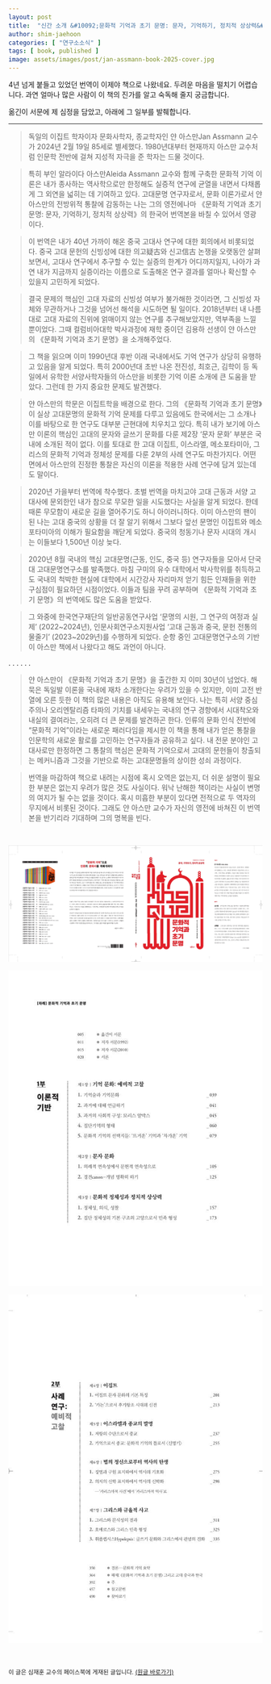 ```yaml
---
layout: post
title:  "신간 소개 &#10092;문화적 기억과 초기 문명: 문자, 기억하기, 정치적 상상력&#10093; (얀 아스만)"
author: shim-jaehoon
categories: [ "연구소소식" ]
tags: [ book, published ]
image: assets/images/post/jan-assmann-book-2025-cover.jpg
---
```


4년 넘게 붙들고 있었던 번역이 이제야 책으로 나왔네요. 두려운 마음을 떨치기 어렵습니다. 과연 얼마나 많은 사람이 이 책의 진가를 알고 숙독해 줄지 궁금합니다.

옮긴이 서문에 제 심정을 담았고, 아래에 그 일부를 발췌합니다.

_________________

> 독일의 이집트 학자이자 문화사학자, 종교학자인 얀 아스만Jan Assmann 교수가 2024년 2월 19일 85세로 별세했다. 1980년대부터 현재까지 아스만 교수처럼 인문학 전반에 걸쳐 지성적 자극을 준 학자는 드물 것이다. 

> 특히 부인 알라이다 아스만Aleida Assmann 교수와 함께 구축한 문화적 기억 이론은 내가 종사하는 역사학으로만 한정해도 실증적 연구에 균열을 내면서 다채롭게 그 외연을 넓히는 데 기여하고 있다. 고대문명 연구자로서, 문화 이론가로서 얀 아스만의 전방위적 통찰에 감동하는 나는 그의 영전에나마 《문화적 기억과 초기 문명: 문자, 기억하기, 정치적 상상력》의 한국어 번역본을 바칠 수 있어서 영광이다.

> 이 번역은 내가 40년 가까이 해온 중국 고대사 연구에 대한 회의에서 비롯되었다. 중국 고대 문헌의 신빙성에 대한 의고疑古와 신고信古 논쟁을 오랫동안 살펴보면서, 고대사 연구에서 추구할 수 있는 실증의 한계가 어디까지일지, 나아가 과연 내가 지금까지 실증이라는 이름으로 도출해온 연구 결과를 얼마나 확신할 수 있을지 고민하게 되었다.

> 결국 문제의 핵심인 고대 자료의 신빙성 여부가 불가해한 것이라면, 그 신빙성 자체와 무관하거나 그것을 넘어선 해석을 시도하면 될 일이다. 2018년부터 내 나름대로 고대 자료의 진위에 얽매이지 않는 연구를 추구해보았지만, 역부족을 느낄 뿐이었다. 그때 컬럼비아대학 박사과정에 재학 중이던 김용하 선생이 얀 아스만의 《문화적 기억과 초기 문명》을 소개해주었다. 

> 그 책을 읽으며 이미 1990년대 후반 이래 국내에서도 기억 연구가 상당히 유행하고 있음을 알게 되었다. 특히 2000년대 초반 나온 전진성, 최호근, 김학이 등 독일에서 유학한 서양사학자들의 아스만을 비롯한 기억 이론 소개에 큰 도움을 받았다. 그런데 한 가지 중요한 문제도 발견했다.

> 얀 아스만의 학문은 이집트학을 배경으로 한다. 그의 《문화적 기억과 초기 문명》이 실상 고대문명의 문화적 기억 문제를 다루고 있음에도 한국에서는 그 소개나 이를 바탕으로 한 연구도 대부분 근현대에 치우치고 있다. 특히 내가 보기에 아스만 이론의 핵심인 고대의 문자와 글쓰기 문화를 다룬 제2장 ‘문자 문화’ 부분은 국내에 소개된 적이 없다. 이를 토대로 한 고대 이집트, 이스라엘, 메소포타미아, 그리스의 문화적 기억과 정체성 문제를 다룬 2부의 사례 연구도 마찬가지다. 어떤 면에서 아스만의 진정한 통찰은 자신의 이론을 적용한 사례 연구에 담겨 있는데도 말이다.

> 2020년 가을부터 번역에 착수했다. 초벌 번역을 마치고야 고대 근동과 서양 고대사에 문외한인 내가 참으로 무모한 일을 시도했다는 사실을 알게 되었다. 한데 때론 무모함이 새로운 길을 열어주기도 하니 아이러니하다. 이미 아스만의 팬이 된 나는 고대 중국의 상황을 더 잘 알기 위해서 그보다 앞선 문명인 이집트와 메소포타미아의 이해가 필요함을 깨닫게 되었다. 중국의 청동기나 문자 시대의 개시는 이들보다 1,500년 이상 늦다. 

> 2020년 8월 국내의 핵심 고대문명(근동, 인도, 중국 등) 연구자들을 모아서 단국대 고대문명연구소를 발족했다. 마침 구미의 유수 대학에서 박사학위를 취득하고도 국내의 척박한 현실에 대학에서 시간강사 자리마저 얻기 힘든 인재들을 위한 구심점이 필요하던 시점이었다. 이들과 팀을 꾸려 공부하며 《문화적 기억과 초기 문명》의 번역에도 많은 도움을 받았다.

> 그 와중에 한국연구재단의 일반공동연구사업 ‘문명의 시원, 그 연구의 여정과 실제’ (2022~2024년), 인문사회연구소지원사업 ‘고대 근동과 중국, 문헌 전통의 물줄기’ (2023~2029년)를 수행하게 되었다. 순항 중인 고대문명연구소의 기반이 아스만 책에서 나왔다고 해도 과언이 아니다.

. . . . . .

> 얀 아스만이 《문화적 기억과 초기 문명》을 출간한 지 이미 30년이 넘었다. 해묵은 독일발 이론을 국내에 재차 소개한다는 우려가 있을 수 있지만, 이미 고전 반열에 오른 듯한 이 책의 많은 내용은 아직도 유용해 보인다. 나는 특히 서양 중심주의나 오리엔탈리즘 타파의 기치를 내세우는 국내의 연구 경향에서 시대착오와 내실의 결여라는, 오히려 더 큰 문제를 발견하곤 한다. 인류의 문화 인식 전반에 “문화적 기억”이라는 새로운 패러다임을 제시한 이 책을 통해 내가 얻은 통찰을 인문학의 새로운 활로를 고민하는 연구자들과 공유하고 싶다. 내 전문 분야인 고대사로만 한정하면 그 통찰의 핵심은 문화적 기억으로서 고대의 문헌들이 창출되는 메커니즘과 그것을 기반으로 하는 고대문명들의 상이한 성쇠 과정이다.

> 번역을 마감하여 책으로 내려는 시점에 혹시 오역은 없는지, 더 쉬운 설명이 필요한 부분은 없는지 우려가 많은 것도 사실이다. 워낙 난해한 책이라는 사실이 변명의 여지가 될 수는 없을 것이다. 혹시 미흡한 부분이 있다면 전적으로 두 역자의 무지에서 비롯된 것이다. 그래도 얀 아스만 교수가 자신의 영전에 바쳐진 이 번역본을 반기리라 기대하며 그의 명복을 빈다.

<br/>

![](/assets/images/post/jan-assmann-book-2025-cover-all.jpg)

![](/assets/images/post/jan-assmann-book-2025-p1.jpg)

![](/assets/images/post/jan-assmann-book-2025-p2.jpg)

<br/>

<span class="text-muted"><small>
이 글은 심재훈 교수의 페이스북에 게재된 글입니다. <a href="https://www.facebook.com/100000335256259/posts/pfbid0VsLE85qi9Kwtj1WJnEzvLKCDAimzNnXGvoC8jmZg38JoC881APq6TVyTAiiL4xaol/" target="_blank">(원글 바로가기)</a>
</small></span>
